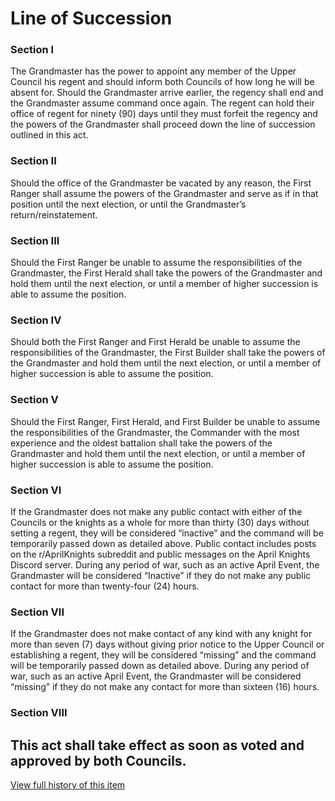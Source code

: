 [Version: 1.1]: #

# Line of Succession

### Section I
The Grandmaster has the power to appoint any member of the Upper Council his regent and should inform both Councils of how long he will be absent for. Should the Grandmaster arrive earlier, the regency shall end and the Grandmaster assume command once again. The regent can hold their office of regent for ninety (90) days until they must forfeit the regency and the powers of the Grandmaster shall proceed down the line of succession outlined in this act.

### Section II
Should the office of the Grandmaster be vacated by any reason, the First Ranger shall assume the powers of the Grandmaster and serve as if in that position until the next election, or until the Grandmaster’s return/reinstatement.

### Section III
Should the First Ranger be unable to assume the responsibilities of the Grandmaster, the First Herald shall take the powers of the Grandmaster and hold them until the next election, or until a member of higher succession is able to assume the position.

### Section IV
Should both the First Ranger and First Herald be unable to assume the responsibilities of the Grandmaster, the First Builder shall take the powers of the Grandmaster and hold them until the next election, or until a member of higher succession is able to assume the position.

### Section V
Should the First Ranger, First Herald, and First Builder be unable to assume the responsibilities of the Grandmaster, the Commander with the most experience and the oldest battalion shall take the powers of the Grandmaster and hold them until the next election, or until a member of higher succession is able to assume the position.

### Section VI
If the Grandmaster does not make any public contact with either of the Councils or the knights as a whole for more than thirty (30) days without setting a regent, they will be considered “inactive” and the command will be temporarily passed down as detailed above. Public contact includes posts on the r/AprilKnights subreddit and public messages on the April Knights Discord server. During any period of war, such as an active April Event, the Grandmaster will be considered “Inactive” if they do not make any public contact for more than twenty-four (24) hours.

### Section VII
If the Grandmaster does not make contact of any kind with any knight for more than seven (7) days without giving prior notice to the Upper Council or establishing a regent, they will be considered “missing” and the command will be temporarily passed down as detailed above. During any period of war, such as an active April Event, the Grandmaster will be considered “missing” if they do not make any contact for more than sixteen (16) hours.

### Section VIII
This act shall take effect as soon as voted and approved by both Councils.
---
[View full history of this item](https://github.com/Szeraax/Legislature/commits/main/Statutes/Line%20of%20Succession.md)
